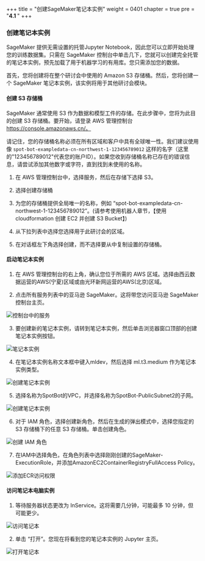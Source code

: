 +++
title = "创建SageMaker笔记本实例"
weight = 0401
chapter = true
pre = "<b>4.1 </b>"
+++

### 创建笔记本实例
SageMaker 提供无需设置的托管Jupyter Notebook，因此您可以立即开始处理您的训练数据集。只需在 SageMaker 控制台中单击几下，您就可以创建完全托管的笔记本实例，预先加载了用于机器学习的有用库。您只需添加您的数据。

首先，您将创建将在整个研讨会中使用的 Amazon S3 存储桶。然后，您将创建一个 SageMaker 笔记本实例，该实例将用于其他研讨会模块。

#### 创建 S3 存储桶
SageMaker 通常使用 S3 作为数据和模型工件的存储。在此步骤中，您将为此目的创建 S3 存储桶。要开始，请登录 AWS 管理控制台 https://console.amazonaws.cn/。

请记住，您的存储桶名称必须在所有区域和客户中具有全球唯一性。我们建议使用像 `spot-bot-exampledata-cn-northwest-1-123456789012` 这样的名字（这里的"123456789012"代表您的账户ID）。如果您收到存储桶名称已存在的错误信息，请尝试添加其他数字或字符，直到找到未使用的名称。

1. 在 AWS 管理控制台中，选择服务，然后在存储下选择 S3。

2. 选择创建存储桶

3. 为您的存储桶提供全局唯一的名称，例如 “spot-bot-exampledata-cn-northwest-1-123456789012”。(请参考使用机器人章节，【使用 cloudformation 创建 EC2 并创建 S3 Bucket】)

4. 从下拉列表中选择您选择用于此研讨会的区域。

5. 在对话框左下角选择创建，而不选择要从中复制设置的存储桶。

#### 启动笔记本实例

1. 在 AWS 管理控制台的右上角，确认您位于所需的 AWS 区域。选择由西云数据运营的AWS(宁夏)区域或由光环新网运营的AWS(北京)区域。

2. 点击所有服务列表中的亚马逊 SageMaker。这将带您访问亚马逊 SageMaker 控制台主页。

![控制台中的服务](sm-console-services.png)

3. 要创建新的笔记本实例，请转到笔记本实例，然后单击浏览器窗口顶部的创建笔记本实例按钮。

![笔记本实例](sm-notebook-instances.png)

4. 在笔记本实例名称文本框中键入mldev，然后选择 ml.t3.medium 作为笔记本实例类型。

![创建笔记本实例](sm-notebook-settings.png)

5. 选择名称为SpotBot的VPC，并选择名称为SpotBot-PublicSubnet2的子网。

![创建笔记本实例](sm-notebook-settings-2.png)

6. 对于 IAM 角色，选择创建新角色，然后在生成的弹出模式中，选择您指定的 S3 存储桶下的任意 S3 存储桶。单击创建角色。

![创建 IAM 角色](sm-role-popup.png)

7. 在IAM中选择角色，在角色列表中选择刚刚创建的SageMaker-ExecutionRole，并添加AmazonEC2ContainerRegistryFullAccess Policy。

![添加ECR访问权限](sm-role-ecr.png)

#### 访问笔记本电脑实例

1. 等待服务器状态更改为 InService。这将需要几分钟，可能最多 10 分钟，但可能更少。

![访问笔记本](sm-open-notebook.png)

2. 单击 “打开”。您现在将看到您的笔记本实例的 Jupyter 主页。

![打开笔记本](sm-jupyter-homepage.png)
